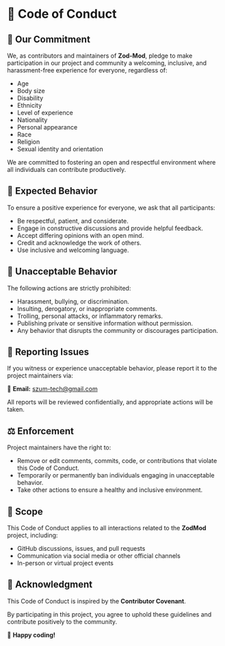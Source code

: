 # 📜 Code of Conduct

## 🌟 Our Commitment

We, as contributors and maintainers of **Zod-Mod**, pledge to make participation in our project and community a
welcoming, inclusive, and harassment-free experience for everyone, regardless of:

- Age
- Body size
- Disability
- Ethnicity
- Level of experience
- Nationality
- Personal appearance
- Race
- Religion
- Sexual identity and orientation

We are committed to fostering an open and respectful environment where all individuals can contribute productively.

## 🤝 Expected Behavior

To ensure a positive experience for everyone, we ask that all participants:

- Be respectful, patient, and considerate.
- Engage in constructive discussions and provide helpful feedback.
- Accept differing opinions with an open mind.
- Credit and acknowledge the work of others.
- Use inclusive and welcoming language.

## 🚫 Unacceptable Behavior

The following actions are strictly prohibited:

- Harassment, bullying, or discrimination.
- Insulting, derogatory, or inappropriate comments.
- Trolling, personal attacks, or inflammatory remarks.
- Publishing private or sensitive information without permission.
- Any behavior that disrupts the community or discourages participation.

## 📢 Reporting Issues

If you witness or experience unacceptable behavior, please report it to the project maintainers via:

📧 **Email:** [szum-tech@gmail.com](mailto:szum-tech@gmail.com)

All reports will be reviewed confidentially, and appropriate actions will be taken.

## ⚖️ Enforcement

Project maintainers have the right to:

- Remove or edit comments, commits, code, or contributions that violate this Code of Conduct.
- Temporarily or permanently ban individuals engaging in unacceptable behavior.
- Take other actions to ensure a healthy and inclusive environment.

## 📌 Scope

This Code of Conduct applies to all interactions related to the **ZodMod** project, including:

- GitHub discussions, issues, and pull requests
- Communication via social media or other official channels
- In-person or virtual project events

## 🤝 Acknowledgment

This Code of Conduct is inspired by the **Contributor Covenant**.

By participating in this project, you agree to uphold these guidelines and contribute positively to the community.

🚀 **Happy coding!**
